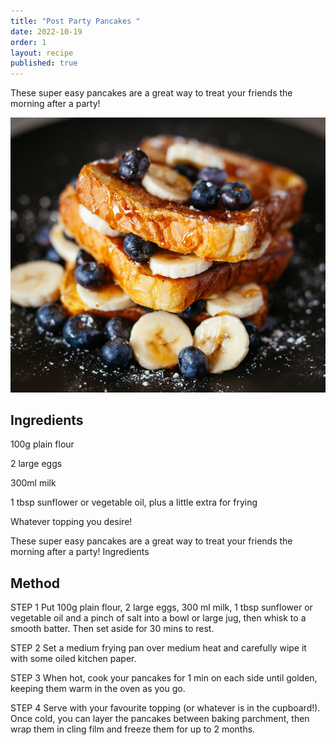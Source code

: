```yaml
---
title: "Post Party Pancakes "
date: 2022-10-19
order: 1
layout: recipe
published: true
---
```

These super easy pancakes are a great way to treat your friends the morning after a party!

![Delicious Plate of Toast, Blueberries and Bananas, covered in sticky maple syrup](../uploads/joseph-gonzalez-zcUgjyqEwe8-unsplash.jpg)

## Ingredients

100g plain flour 

2 large eggs 

300ml milk 

1 tbsp sunflower or vegetable oil, plus a little extra for frying 

Whatever topping you desire! 

These super easy pancakes are a great way to treat your friends the morning after a party!
Ingredients

## **Method**

STEP 1
Put 100g plain flour, 2 large eggs, 300 ml milk, 1 tbsp sunflower or vegetable oil and a pinch of salt
into a bowl or large jug, then whisk to a smooth batter. Then set aside for 30 mins to rest.


STEP 2
Set a medium frying pan over medium heat and carefully wipe it with some oiled kitchen paper.


STEP 3
When hot, cook your pancakes for 1 min on each side until golden, keeping them warm in the oven
as you go.


STEP 4
Serve with your favourite topping (or whatever is in the cupboard!). Once cold, you can layer the
pancakes between baking parchment, then wrap them in cling film and freeze them for up to 2
months.